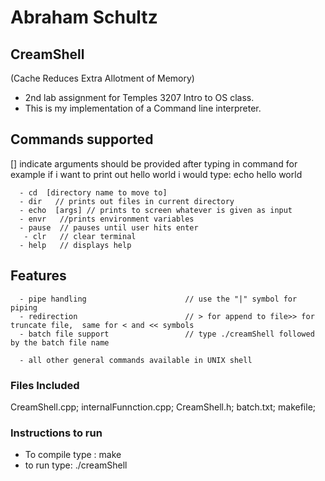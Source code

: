 # Abraham Schultz
## CreamShell
(Cache Reduces Extra Allotment of Memory)

- 2nd lab assignment for Temples 3207 Intro to OS class.
- This is my implementation of a Command line interpreter.



## Commands supported 

[] indicate arguments should be provided after typing in command
for example if i want to print out hello world i would type:
echo hello world

      - cd  [directory name to move to]
      - dir   // prints out files in current directory
      - echo  [args] // prints to screen whatever is given as input
      - envr   //prints environment variables
      - pause  // pauses until user hits enter
       - clr   // clear terminal
      - help   // displays help

## Features 
      - pipe handling                      // use the "|" symbol for piping
      - redirection                        // > for append to file>> for truncate file,  same for < and << symbols
      - batch file support                 // type ./creamShell followed by the batch file name
      
      - all other general commands available in UNIX shell

###  Files Included
CreamShell.cpp;
internalFunnction.cpp;
CreamShell.h;
batch.txt;
makefile;

### Instructions to run 
- To compile type : make
- to run type: ./creamShell
